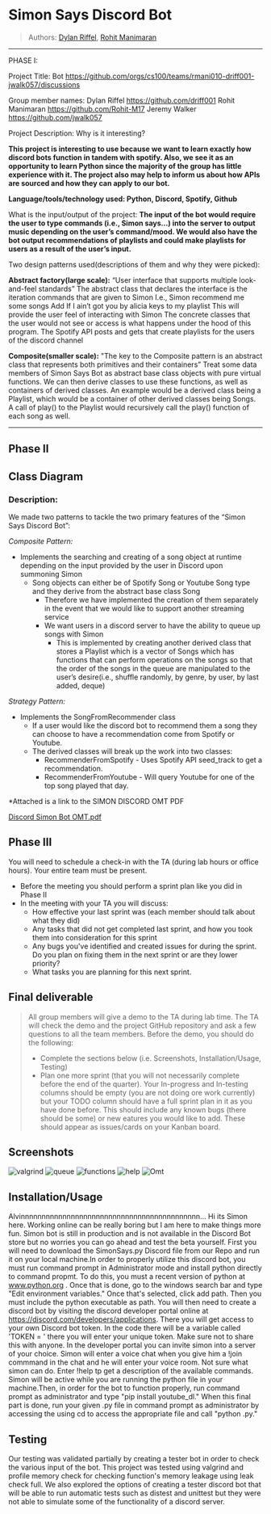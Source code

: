 
# Simon Says Discord Bot
 > Authors: [Dylan Riffel](https://github.com/driff001), [Rohit Manimaran](https://github.com/Rohit-M17)

 -------------------------------------------------------------------------------------------------------------------------------------------------------------------------
 PHASE I: 
 
 Project Title: <Simon Says> Bot         https://github.com/orgs/cs100/teams/rmani010-driff001-jwalk057/discussions

Group member names:
Dylan Riffel          https://github.com/driff001
Rohit Manimaran https://github.com/Rohit-M17
Jeremy Walker    https://github.com/jwalk057

Project Description:
	Why is it interesting?
	
**This project is interesting to use because we want to learn exactly how discord bots function in tandem with spotify. Also, we see it as an opportunity to learn Python since the majority of the group has little experience with it. The project also may help to inform us about how APIs are sourced and how they can apply to our bot.**


**Language/tools/technology used: Python, Discord, Spotify, Github** 


What is the input/output of the project:
**The input of the bot would require the user to type commands (i.e., Simon says…) into the server to output music depending on the user’s command/mood. We would also have the bot output recommendations of playlists and could make playlists for users as a result of the user’s input.**


Two design patterns used(descriptions of them and why they were picked):
	
**Abstract factory(large scale):** 
“User interface that supports multiple look-and-feel standards”
The abstract class that declares the interface is the iteration commands that are given to Simon
I.e., Simon 
recommend me some songs
Add If I ain’t got you by alicia keys to my playlist
This will provide the user feel of interacting with Simon
The concrete classes that the user would not see or access is what happens under the hood of this program. The Spotify API posts and gets that create playlists for the users of the discord channel

**Composite(smaller scale):**
"The key to the Composite pattern is an abstract class that represents both primitives and their containers”
Treat some data members of Simon Says Bot as abstract base class objects with pure virtual functions. We can then derive classes to use these functions, as well as containers of derived classes. An example would be a derived class being a Playlist, which would be a container of other derived classes being Songs. A call of play() to the Playlist would recursively call the play() function of each song as well.

------------------------------------------------------------------------------------------------------------------------------------------------------------------------------
## Phase II
## Class Diagram

### Description:
 We made two patterns to tackle the two primary features of the “Simon Says Discord Bot”: 

*Composite Pattern:*

* Implements the searching and creating of a song object at runtime depending on the input provided by the user in Discord upon summoning Simon
	* Song objects can either be of Spotify Song or Youtube Song type and they derive from the abstract base class Song
		* Therefore we have implemented the creation of them separately in the event that we would like to support another streaming service
		* We want users in a discord server to have the ability to queue up songs with Simon
			* This is implemented by creating another derived class that stores a Playlist which is a vector of Songs which has functions that can perform operations on the songs so that the order of the songs in the queue are manipulated to the user’s desire(i.e., shuffle randomly, by genre, by user, by last added, deque)

*Strategy Pattern:*

* Implements the SongFromRecommender class
	* If a user would like the discord bot to recommend them a song they can choose to have a recommendation come from Spotify or Youtube.
	* The derived classes will break up the work into two classes:
		* RecommenderFromSpotify - Uses Spotify API seed_track to get a recommendation.
		* RecommenderFromYoutube - Will query Youtube for one of the top song played that day.
 


*Attached is a link to the SIMON DISCORD OMT PDF

[Discord Simon Bot OMT.pdf](https://github.com/cs100/final-project-rmani010-driff001-jwalk057/files/6120000/Discord.Simon.Bot.OMT.V2.2.pdf)

 
 ## Phase III
 You will need to schedule a check-in with the TA (during lab hours or office hours). Your entire team must be present. 
 * Before the meeting you should perform a sprint plan like you did in Phase II
 * In the meeting with your TA you will discuss: 
   - How effective your last sprint was (each member should talk about what they did)
   - Any tasks that did not get completed last sprint, and how you took them into consideration for this sprint
   - Any bugs you've identified and created issues for during the sprint. Do you plan on fixing them in the next sprint or are they lower priority?
   - What tasks you are planning for this next sprint.
 ## Final deliverable
> All group members will give a demo to the TA during lab time. The TA will check the demo and the project GitHub repository and ask a few questions to all the team members. 
> Before the demo, you should do the following:
> * Complete the sections below (i.e. Screenshots, Installation/Usage, Testing)
> * Plan one more sprint (that you will not necessarily complete before the end of the quarter). Your In-progress and In-testing columns should be empty (you are not doing ore work currently) but your TODO column should have a full sprint plan in it as you have done before. This should include any known bugs (there should be some) or new eatures you would like to add. These should appear as issues/cards on your Kanban board. 

## Screenshots
![valgrind](/Picture/valgrind.png)
![queue](/Picture/workingqueue.PNG)
![functions](/Picture/workingfunctions.PNG)
![help](/Picture/helpfunction.PNG)
![Omt](/Picture/Omt.PNG)

## Installation/Usage

Alvinnnnnnnnnnnnnnnnnnnnnnnnnnnnnnnnnnnnnnnnnnn... Hi its Simon here. Working online can be really boring but I am here to make things more fun. Simon bot is still in production and is not available in the Discord Bot store but no worries you can go ahead and test the beta yourself. First you will need to download the SimonSays.py Discord file from our Repo and run it on your local machine.In order to properly utilize this discord bot, you must run command prompt in Administrator mode and install python directly to command propmt. To do this, you must a recent version of python at www.python.org . Once that is done, go to the windows search bar and type "Edit environment variables." Once that's selected, click add path. Then you must include the python executable as path. You will then need to create a discord bot by visiting the discord developer portal online at https://discord.com/developers/applications. There you will get access to your own Discord bot token. In the code there will be a variable called 'TOKEN = ' there you will enter your unique token. Make sure not to share this with anyone. In the developer portal you can invite simon into a server of your choice. Simon will  enter a voice chat when you give him a !join commmand in the chat and he will enter your voice room. Not sure what simon can do. Enter !help tp get a description of the available commands. Simon will be active while you are running the python file in your machine.Then, in order for the bot to function properly, run command prompt as administrator and type "pip install youtube_dl." When this final part is done, run your given .py file in command prompt as administrator by accessing the using cd to access the appropriate file and call "python <yourfilename>.py." 
	
## Testing
Our testing was validated partially by creating a tester bot in order to check the various input of the bot. This project was tested using valgrind and profile memory check for checking function's memory leakage using leak check full. We also explored the options of creating a tester discord bot that will be able to run automatic tests such as distest and unittest but they were not able to simulate some of the functionality of a discord server.

